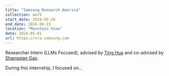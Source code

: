 ```yaml
---
title: "Samsung Research America"
collection: work
start_date: 2024-05-20
end_date: 2024-08-23
location: "Mountain View"
date: 2024-05-01
url: https://sra.samsung.com
---
```


Researcher Intern (LLMs Focused), advised by <a href="https://t7hua.github.io" target="_blank">Ting Hua</a> and co-advised by <a href="https://gaosh.github.io" target="_blank">Shangqian Gao</a>.

During this internship, I focused on...
